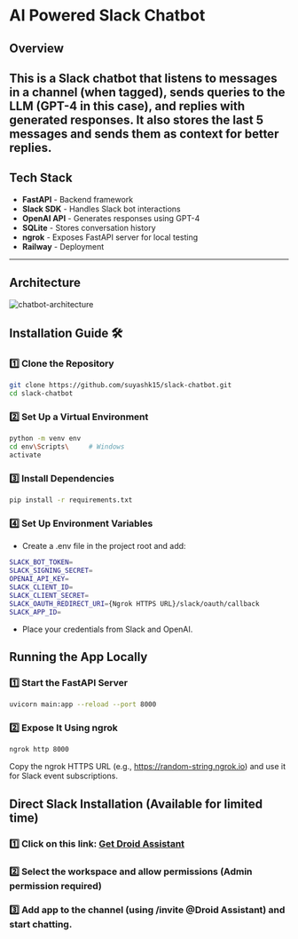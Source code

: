 # AI Powered Slack Chatbot

## Overview  
This is a **Slack chatbot** that listens to messages in a channel (when tagged), sends queries to the LLM (GPT-4 in this case), and replies with generated responses. It also stores the last 5 messages and sends them as context for better replies.
---

## Tech Stack  
- **FastAPI** - Backend framework  
- **Slack SDK** - Handles Slack bot interactions  
- **OpenAI API** - Generates responses using GPT-4  
- **SQLite** - Stores conversation history  
- **ngrok** - Exposes FastAPI server for local testing  
- **Railway** - Deployment  
---

## Architecture
![chatbot-architecture](https://github.com/user-attachments/assets/196735fb-93c8-41b6-91d6-8c85d9e8d41a)

## Installation Guide 🛠️  


### 1️⃣ Clone the Repository  
```bash
git clone https://github.com/suyashk15/slack-chatbot.git
cd slack-chatbot
```
### 2️⃣ Set Up a Virtual Environment 
```bash
python -m venv env
cd env\Scripts\     # Windows
activate
```
### 3️⃣ Install Dependencies
```bash
pip install -r requirements.txt
```
### 4️⃣ Set Up Environment Variables
- Create a .env file in the project root and add:
```bash
SLACK_BOT_TOKEN=
SLACK_SIGNING_SECRET=
OPENAI_API_KEY=
SLACK_CLIENT_ID=
SLACK_CLIENT_SECRET=
SLACK_OAUTH_REDIRECT_URI={Ngrok HTTPS URL}/slack/oauth/callback
SLACK_APP_ID=
```
- Place your credentials from Slack and OpenAI.

## Running the App Locally  

### 1️⃣ Start the FastAPI Server
```bash
uvicorn main:app --reload --port 8000
```
### 2️⃣ Expose It Using ngrok
```bash
ngrok http 8000
```
Copy the ngrok HTTPS URL (e.g., https://random-string.ngrok.io) and use it for Slack event subscriptions.

## Direct Slack Installation (Available for limited time)  

### 1️⃣ Click on this link: [Get Droid Assistant](https://bit.ly/4b5m4T1)

### 2️⃣ Select the workspace and allow permissions (Admin permission required)

### 3️⃣ Add app to the channel (using /invite @Droid Assistant) and start chatting.

